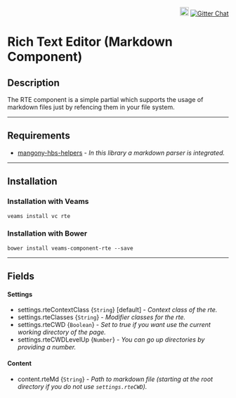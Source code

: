 <p align="right">
    <a href="https://badge.fury.io/bo/veams-component-rte"><img src="https://badge.fury.io/bo/veams-component-rte.svg" alt="Bower version" height="20"></a>
    <a href="https://gitter.im/Sebastian-Fitzner/Veams?utm_source=badge&utm_medium=badge&utm_campaign=pr-badge"><img src="https://badges.gitter.im/Sebastian-Fitzner/Veams.svg" alt="Gitter Chat" /></a>
</p>


# Rich Text Editor (Markdown Component)

## Description

The RTE component is a simple partial which supports the usage of markdown files just by refencing them in your file system. 

-----------

## Requirements

- [mangony-hbs-helpers]() - _In this library a markdown parser is integrated._

-----------

## Installation 

### Installation with Veams

`veams install vc rte`

### Installation with Bower

`bower install veams-component-rte --save`

----------- 

## Fields

#### Settings

- settings.rteContextClass {`String`} [default] - _Context class of the rte._
- settings.rteClasses {`String`} - _Modifier classes for the rte._
- settings.rteCWD {`Boolean`} - _Set to true if you want use the current working directory of the page._
- settings.rteCWDLevelUp {`Number`} - _You can go up directories by providing a number._

#### Content 

- content.rteMd {`String`} - _Path to markdown file (starting at the root directory if you do not use `settings.rteCWD`)._
